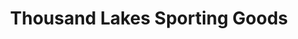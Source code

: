 ---
title: "Thousand Lakes Sporting Goods"
url: /grand-rapids/thousand-lakes-sporting-goods/
shop: Sport
---